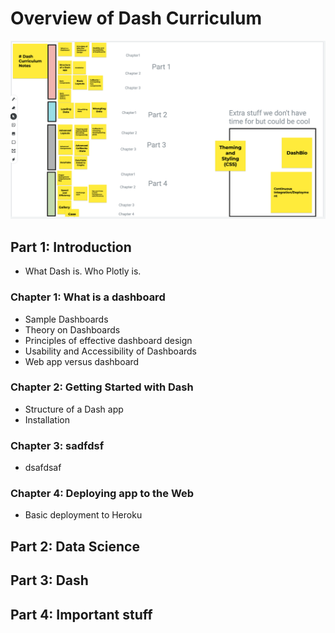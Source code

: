 # Overview of Dash Curriculum

![](brainstorm_draft1.png)

## Part 1: Introduction
 - What Dash is. Who Plotly is.

### Chapter 1: What is a dashboard

- Sample Dashboards
- Theory on Dashboards
- Principles of effective dashboard design
- Usability and Accessibility of Dashboards
- Web app versus dashboard

### Chapter 2: Getting Started with Dash

 - Structure of a Dash app
 - Installation

### Chapter 3: sadfdsf

 - dsafdsaf

### Chapter 4: Deploying app to the Web

 - Basic deployment to Heroku

## Part 2: Data Science

## Part 3: Dash

## Part 4: Important stuff
